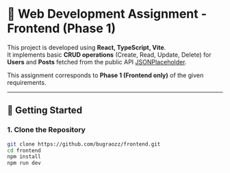 # 📌 Web Development Assignment - Frontend (Phase 1)

This project is developed using **React, TypeScript, Vite**.  
It implements basic **CRUD operations** (Create, Read, Update, Delete) for **Users** and **Posts** fetched from the public API [JSONPlaceholder](https://jsonplaceholder.typicode.com/).

This assignment corresponds to **Phase 1 (Frontend only)** of the given requirements.

---

## 🚀 Getting Started

### 1. Clone the Repository
```bash
git clone https://github.com/bugraozz/frontend.git
cd frontend
npm install
npm run dev
